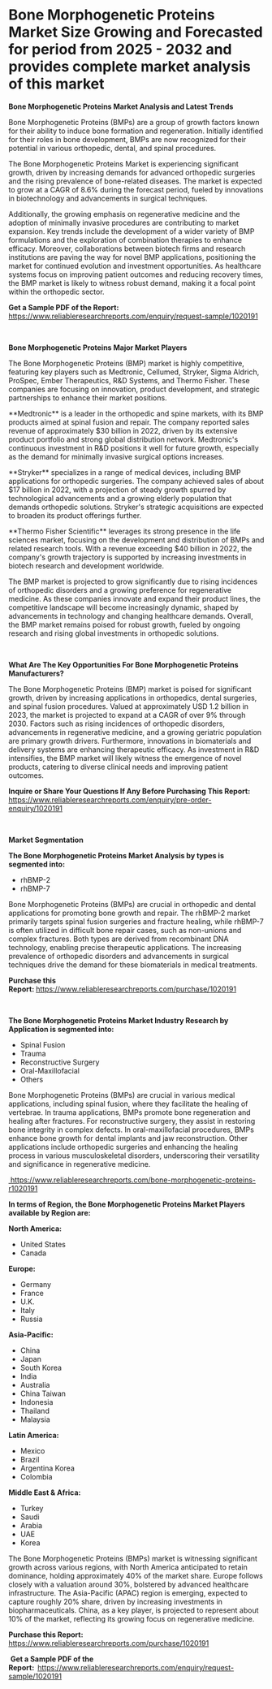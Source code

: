 <p><h1>Bone Morphogenetic Proteins Market Size Growing and Forecasted for period from 2025 - 2032 and provides complete market analysis of this market</h1></p><p><strong>Bone Morphogenetic Proteins Market Analysis and Latest Trends</strong></p>
<p><p>Bone Morphogenetic Proteins (BMPs) are a group of growth factors known for their ability to induce bone formation and regeneration. Initially identified for their roles in bone development, BMPs are now recognized for their potential in various orthopedic, dental, and spinal procedures. </p><p>The Bone Morphogenetic Proteins Market is experiencing significant growth, driven by increasing demands for advanced orthopedic surgeries and the rising prevalence of bone-related diseases. The market is expected to grow at a CAGR of 8.6% during the forecast period, fueled by innovations in biotechnology and advancements in surgical techniques. </p><p>Additionally, the growing emphasis on regenerative medicine and the adoption of minimally invasive procedures are contributing to market expansion. Key trends include the development of a wider variety of BMP formulations and the exploration of combination therapies to enhance efficacy. Moreover, collaborations between biotech firms and research institutions are paving the way for novel BMP applications, positioning the market for continued evolution and investment opportunities. As healthcare systems focus on improving patient outcomes and reducing recovery times, the BMP market is likely to witness robust demand, making it a focal point within the orthopedic sector.</p></p>
<p><strong>Get a Sample PDF of the Report:&nbsp;</strong> <a href="https://www.reliableresearchreports.com/enquiry/request-sample/1020191?utm_campaign=3066&utm_medium=2&utm_source=Github&utm_content=ia&utm_term=19042025&utm_id=bone-morphogenetic-proteins">https://www.reliableresearchreports.com/enquiry/request-sample/1020191</a></p>
<p>&nbsp;</p>
<p><strong>Bone Morphogenetic Proteins Major Market Players</strong></p>
<p><p>The Bone Morphogenetic Proteins (BMP) market is highly competitive, featuring key players such as Medtronic, Cellumed, Stryker, Sigma Aldrich, ProSpec, Ember Therapeutics, R&D Systems, and Thermo Fisher. These companies are focusing on innovation, product development, and strategic partnerships to enhance their market positions.</p><p>**Medtronic** is a leader in the orthopedic and spine markets, with its BMP products aimed at spinal fusion and repair. The company reported sales revenue of approximately $30 billion in 2022, driven by its extensive product portfolio and strong global distribution network. Medtronic's continuous investment in R&D positions it well for future growth, especially as the demand for minimally invasive surgical options increases.</p><p>**Stryker** specializes in a range of medical devices, including BMP applications for orthopedic surgeries. The company achieved sales of about $17 billion in 2022, with a projection of steady growth spurred by technological advancements and a growing elderly population that demands orthopedic solutions. Stryker's strategic acquisitions are expected to broaden its product offerings further.</p><p>**Thermo Fisher Scientific** leverages its strong presence in the life sciences market, focusing on the development and distribution of BMPs and related research tools. With a revenue exceeding $40 billion in 2022, the company's growth trajectory is supported by increasing investments in biotech research and development worldwide.</p><p>The BMP market is projected to grow significantly due to rising incidences of orthopedic disorders and a growing preference for regenerative medicine. As these companies innovate and expand their product lines, the competitive landscape will become increasingly dynamic, shaped by advancements in technology and changing healthcare demands. Overall, the BMP market remains poised for robust growth, fueled by ongoing research and rising global investments in orthopedic solutions.</p></p>
<p>&nbsp;</p>
<p><strong>What Are The Key Opportunities For Bone Morphogenetic Proteins Manufacturers?</strong></p>
<p><p>The Bone Morphogenetic Proteins (BMP) market is poised for significant growth, driven by increasing applications in orthopedics, dental surgeries, and spinal fusion procedures. Valued at approximately USD 1.2 billion in 2023, the market is projected to expand at a CAGR of over 9% through 2030. Factors such as rising incidences of orthopedic disorders, advancements in regenerative medicine, and a growing geriatric population are primary growth drivers. Furthermore, innovations in biomaterials and delivery systems are enhancing therapeutic efficacy. As investment in R&D intensifies, the BMP market will likely witness the emergence of novel products, catering to diverse clinical needs and improving patient outcomes.</p></p>
<p><strong>Inquire or Share Your Questions If Any Before Purchasing This Report:</strong> <a href="https://www.reliableresearchreports.com/enquiry/pre-order-enquiry/1020191?utm_campaign=3066&utm_medium=2&utm_source=Github&utm_content=ia&utm_term=19042025&utm_id=bone-morphogenetic-proteins">https://www.reliableresearchreports.com/enquiry/pre-order-enquiry/1020191</a></p>
<p>&nbsp;</p>
<p><strong>Market Segmentation</strong></p>
<p><strong>The Bone Morphogenetic Proteins Market Analysis by types is segmented into:</strong></p>
<p><ul><li>rhBMP-2</li><li>rhBMP-7</li></ul></p>
<p><p>Bone Morphogenetic Proteins (BMPs) are crucial in orthopedic and dental applications for promoting bone growth and repair. The rhBMP-2 market primarily targets spinal fusion surgeries and fracture healing, while rhBMP-7 is often utilized in difficult bone repair cases, such as non-unions and complex fractures. Both types are derived from recombinant DNA technology, enabling precise therapeutic applications. The increasing prevalence of orthopedic disorders and advancements in surgical techniques drive the demand for these biomaterials in medical treatments.</p></p>
<p><strong>Purchase this Report:&nbsp;</strong><a href="https://www.reliableresearchreports.com/purchase/1020191?utm_campaign=3066&utm_medium=2&utm_source=Github&utm_content=ia&utm_term=19042025&utm_id=bone-morphogenetic-proteins">https://www.reliableresearchreports.com/purchase/1020191</a></p>
<p>&nbsp;</p>
<p><strong>The Bone Morphogenetic Proteins Market Industry Research by Application is segmented into:</strong></p>
<p><ul><li>Spinal Fusion</li><li>Trauma</li><li>Reconstructive Surgery</li><li>Oral-Maxillofacial</li><li>Others</li></ul></p>
<p><p>Bone Morphogenetic Proteins (BMPs) are crucial in various medical applications, including spinal fusion, where they facilitate the healing of vertebrae. In trauma applications, BMPs promote bone regeneration and healing after fractures. For reconstructive surgery, they assist in restoring bone integrity in complex defects. In oral-maxillofacial procedures, BMPs enhance bone growth for dental implants and jaw reconstruction. Other applications include orthopedic surgeries and enhancing the healing process in various musculoskeletal disorders, underscoring their versatility and significance in regenerative medicine.</p></p>
<p><a href="https://www.reliableresearchreports.com/bone-morphogenetic-proteins-r1020191?utm_campaign=3066&utm_medium=2&utm_source=Github&utm_content=ia&utm_term=19042025&utm_id=bone-morphogenetic-proteins">&nbsp;https://www.reliableresearchreports.com/bone-morphogenetic-proteins-r1020191</a></p>
<p><strong>In terms of Region, the Bone Morphogenetic Proteins Market Players available by Region are:</strong></p>
<p>
    <p> <strong> North America: </strong>
        <ul>
            <li>United States</li>
            <li>Canada</li>
        </ul>
        </p> 
    <p> <strong> Europe: </strong>
        <ul>
            <li>Germany</li>
            <li>France</li>
            <li>U.K.</li>
            <li>Italy</li>
            <li>Russia</li>
        </ul>
        </p> 
    <p> <strong> Asia-Pacific: </strong>
        <ul>
            <li>China</li>
            <li>Japan</li>
            <li>South Korea</li>
            <li>India</li>
            <li>Australia</li>
            <li>China Taiwan</li>
            <li>Indonesia</li>
            <li>Thailand</li>
            <li>Malaysia</li>
        </ul>
        </p> 
    <p> <strong> Latin America: </strong>
        <ul>
            <li>Mexico</li>
            <li>Brazil</li>
            <li>Argentina Korea</li>
            <li>Colombia</li>
        </ul>
        </p> 
    <p> <strong> Middle East & Africa: </strong>
        <ul>
            <li>Turkey</li>
            <li>Saudi</li>
            <li>Arabia</li>
            <li>UAE</li>
            <li>Korea</li>
        </ul>
    </p>
    </p>
<p><p>The Bone Morphogenetic Proteins (BMPs) market is witnessing significant growth across various regions, with North America anticipated to retain dominance, holding approximately 40% of the market share. Europe follows closely with a valuation around 30%, bolstered by advanced healthcare infrastructure. The Asia-Pacific (APAC) region is emerging, expected to capture roughly 20% share, driven by increasing investments in biopharmaceuticals. China, as a key player, is projected to represent about 10% of the market, reflecting its growing focus on regenerative medicine.</p></p>
<p><strong>Purchase this Report: </strong><a href="https://www.reliableresearchreports.com/purchase/1020191?utm_campaign=3066&utm_medium=2&utm_source=Github&utm_content=ia&utm_term=19042025&utm_id=bone-morphogenetic-proteins">https://www.reliableresearchreports.com/purchase/1020191</a></p>
<p>&nbsp;<strong>Get a Sample PDF of the Report:&nbsp;&nbsp;</strong><a href="https://www.reliableresearchreports.com/enquiry/request-sample/1020191?utm_campaign=3066&utm_medium=2&utm_source=Github&utm_content=ia&utm_term=19042025&utm_id=bone-morphogenetic-proteins">https://www.reliableresearchreports.com/enquiry/request-sample/1020191</a></p>
<p><strong></strong></p>
<p><p></p><p></p><p></p></p>